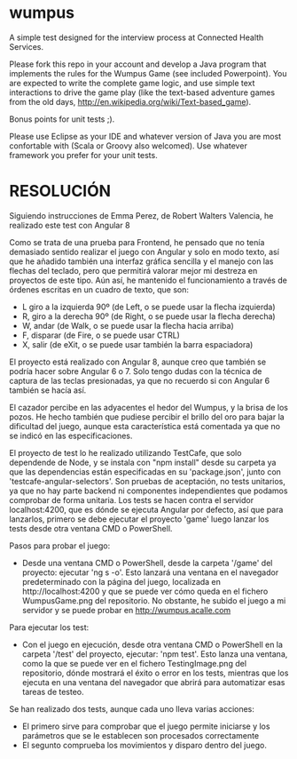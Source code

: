 wumpus
======

A simple test designed for the interview process at Connected Health Services. 

Please fork this repo in your account and develop a Java program that implements the rules for the Wumpus Game (see included Powerpoint). You are expected to write the complete game logic, and use simple text interactions to drive the game play (like the text-based adventure games from the old days, http://en.wikipedia.org/wiki/Text-based_game).

Bonus points for unit tests ;).

Please use Eclipse as your IDE and whatever version of Java you are most confortable with (Scala or Groovy also welcomed). Use whatever framework you prefer for your unit tests.

RESOLUCIÓN
======
Siguiendo instrucciones de Emma Perez, de Robert Walters Valencia, he realizado este test con Angular 8

Como se trata de una prueba para Frontend, he pensado que no tenía demasiado sentido realizar el juego con Angular y solo en modo texto, así que he añadido también una interfaz gráfica sencilla y el manejo con las flechas del teclado, pero que permitirá valorar mejor mi destreza en proyectos de este tipo. Aún así, he mantenido el funcionamiento a través de órdenes escritas en un cuadro de texto, que son:
- L giro a la izquierda 90º (de Left, o se puede usar la flecha izquierda)
- R, giro a la derecha 90º (de Right, o se puede usar la flecha derecha)
- W, andar (de Walk, o se puede usar la flecha hacia arriba)
- F, disparar (de Fire, o se puede usar CTRL)
- X, salir (de eXit, o se puede usar también la barra espaciadora)

El proyecto está realizado con Angular 8, aunque creo que también se podría hacer sobre Angular 6 o 7. Solo tengo dudas con la técnica de captura de las teclas presionadas, ya que no recuerdo si con Angular 6 también se hacía así.

El cazador percibe en las adyacentes el hedor del Wumpus, y la brisa de los pozos. He hecho también que pudiese percibir el brillo del oro para bajar la dificultad del juego, aunque esta característica está comentada ya que no se indicó en las especificaciones.

El proyecto de test lo he realizado utilizando TestCafe, que solo dependende de Node, y se instala con "npm install" desde su carpeta ya que las dependencias están especificadas en su 'package.json', junto con 'testcafe-angular-selectors'. Son pruebas de aceptación, no tests unitarios, ya que no hay parte backend ni componentes independientes que podamos comprobar de forma unitaria. Los tests se hacen contra el servidor localhost:4200, que es dónde se ejecuta Angular por defecto, así que para lanzarlos, primero se debe ejecutar el proyecto 'game'  luego lanzar los tests desde otra ventana CMD o PowerShell.

Pasos para probar el juego:
- Desde una ventana CMD o PowerShell, desde la carpeta '/game' del proyecto: ejecutar 'ng s -o'. Esto lanzará una ventana en el navegador predeterminado con la página del juego, localizada en http://localhost:4200 y que se puede ver cómo queda en el fichero WumpusGame.png del repositorio. No obstante, he subido el juego a mi servidor y se puede probar en http://wumpus.acalle.com

Para ejecutar los test:
- Con el juego en ejecución, desde otra ventana CMD o PowerShell en la carpeta '/test' del proyecto, ejecutar: 'npm test'. Esto lanza una ventana, como la que se puede ver en el fichero TestingImage.png del repositorio, dónde mostrará el éxito o error en los tests, mientras que los ejecuta en una ventana del navegador que abrirá para automatizar esas tareas de testeo.

Se han realizado dos tests, aunque cada uno lleva varias acciones:
- El primero sirve para comprobar que el juego permite iniciarse y los parámetros que se le establecen son procesados correctamente
- El segunto comprueba los movimientos y disparo dentro del juego.

